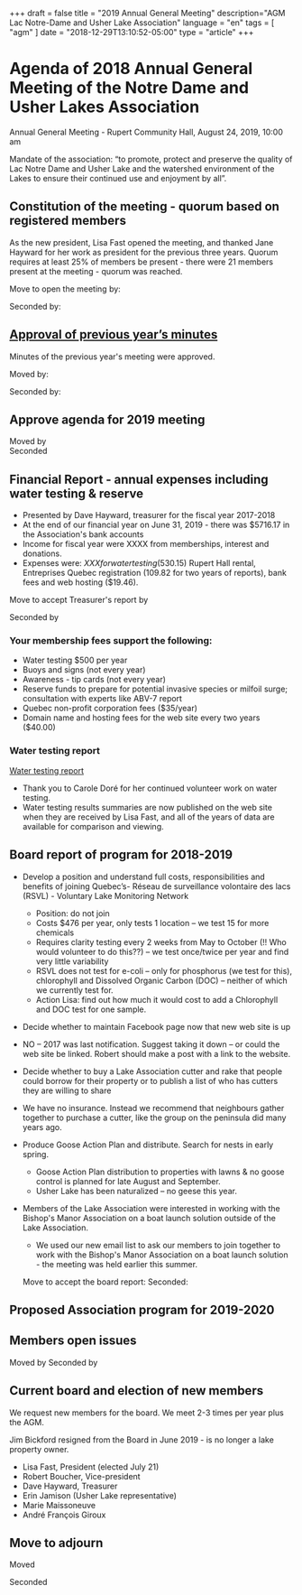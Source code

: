 +++
draft = false
title = "2019 Annual General Meeting"
description="AGM Lac Notre-Dame and Usher Lake Association"
language = "en"
tags = [
    "agm"
]
date = "2018-12-29T13:10:52-05:00"
type = "article"
+++
<!-- markdownlint-disable MD033 MD041 MD002 MD026-->

# Agenda of 2018 Annual General Meeting of the Notre Dame and Usher Lakes Association

Annual General Meeting - Rupert Community Hall, August 24, 2019, 10:00 am

Mandate of the association:
“to promote, protect and preserve the quality of Lac Notre Dame and Usher Lake and the watershed environment of the Lakes to ensure their continued use and enjoyment by all”.

## Constitution of the meeting - quorum based on registered members

As the new president, Lisa Fast opened the meeting, and thanked Jane Hayward for her work as president for the previous three years.  Quorum requires at least 25% of members be present - there were 21 members present at the meeting - quorum was reached.  

Move to open the meeting by:

Seconded by: 

## [Approval of previous year’s minutes](https://lacnotredame.org/assets/docs/minutes/AGM_Minutes_2017.pdf)

Minutes of the previous year's meeting were approved. 

Moved by:

Seconded by:

## Approve agenda for 2019 meeting


Moved by  
Seconded

## Financial Report  - annual expenses including water testing & reserve

* Presented by Dave Hayward, treasurer for the fiscal year 2017-2018
* At the end of our financial year on June 31, 2019 - there was $5716.17 in the Association's bank accounts
* Income for fiscal year were XXXX from   memberships, interest and donations.
* Expenses were: $XXX   for water testing ($530.15) Rupert Hall rental, Entreprises Quebec registration (109.82 for two years of reports), bank fees and web hosting ($19.46).


Move to accept Treasurer's report by 

Seconded by  

### Your membership fees support the following:

* Water testing $500 per year
* Buoys and signs (not every year)
* Awareness - tip cards  (not every year)
* Reserve funds to prepare for potential invasive species or milfoil surge; consultation with experts like ABV-7 report
* Quebec non-profit corporation fees ($35/year)
* Domain name and hosting fees for the web site every two years ($40.00)

### Water testing report 

[Water testing report](https://lacnotredame.org/water/qualityreports/)
* Thank you to Carole Doré for her continued volunteer work on water testing.
* Water testing results summaries are now published on the web site when they are received by Lisa Fast, and all of the years of data are available for comparison and viewing.  
 

## Board report of program for 2018-2019
* Develop a position and understand full costs, responsibilities and benefits of joining Quebec’s- Réseau de surveillance volontaire des lacs (RSVL) - Voluntary Lake Monitoring Network
  * Position: do not join
  * Costs $476 per year, only tests 1 location – we test 15 for more chemicals
  * Requires clarity testing every 2 weeks from May to October (!! Who would volunteer to do this??) – we test once/twice per year and find very little variability
  * RSVL does not test for e-coli – only for phosphorus (we test for this), chlorophyll and Dissolved Organic Carbon (DOC) – neither of which we currently test for. 
  * Action Lisa: find out how much it would cost to add a Chlorophyll and DOC test for one sample. 
*	Decide whether to maintain Facebook page now that new web site is up 
  * NO – 2017 was last notification. Suggest taking it down – or could the web site be linked. Robert should make a post with a link to the website. 
*	Decide whether to buy a Lake Association cutter and rake that people could borrow for their property or to publish a list of who has cutters they are willing to share
  * We have no insurance. Instead we recommend that neighbours gather together to purchase a cutter, like the group on the peninsula did many years ago.  
* Produce Goose Action Plan and distribute. Search for nests in early spring. 
  *	Goose Action Plan distribution to properties with lawns & no goose control is planned for late August and September. 
  *	Usher Lake has been naturalized – no geese this year. 
* Members of the Lake Association were interested in working with the Bishop's Manor Association on a boat launch solution outside of the Lake Association.
  * We used our new email list to ask our members to join together to work with the Bishop's Manor Association on a boat launch solution - the meeting was held earlier this summer. 
  
  Move to accept the board report: 
  Seconded: 

## Proposed Association program for 2019-2020



## Members open issues

  
  Moved by
  Seconded by 
  

## Current board and election of new members

We request new members for the board. We meet 2-3 times per year plus the AGM. 

Jim Bickford resigned from the Board in June 2019 - is no longer a lake property owner.

* Lisa Fast, President (elected July 21)
* Robert Boucher, Vice-president
* Dave Hayward, Treasurer
* Erin Jamison (Usher Lake representative)
* Marie Maissoneuve 
* André François Giroux 

## Move to adjourn

Moved 

Seconded 

